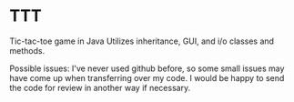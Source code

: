 # TTT
Tic-tac-toe game in Java
Utilizes inheritance, GUI, and i/o classes and methods.

Possible issues:
I've never used github before, so some small issues may have come up when transferring over my code.
I would be happy to send the code for review in another way if necessary.
